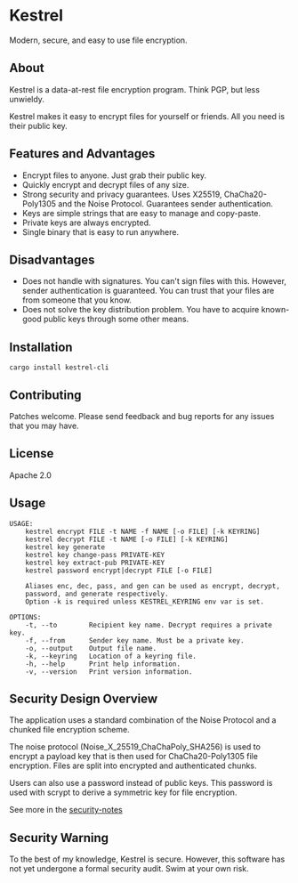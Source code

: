 # Kestrel

Modern, secure, and easy to use file encryption.

## About

Kestrel is a data-at-rest file encryption program. Think PGP, but less unwieldy.

Kestrel makes it easy to encrypt files for yourself or friends. All you need
is their public key.

## Features and Advantages

- Encrypt files to anyone. Just grab their public key.
- Quickly encrypt and decrypt files of any size.
- Strong security and privacy guarantees. Uses X25519, ChaCha20-Poly1305
  and the Noise Protocol. Guarantees sender authentication.
- Keys are simple strings that are easy to manage and copy-paste.
- Private keys are always encrypted.
- Single binary that is easy to run anywhere.

## Disadvantages

- Does not handle with signatures. You can't sign files with this.
  However, sender authentication is guaranteed. You can trust that your
  files are from someone that you know.
- Does not solve the key distribution problem. You have to acquire known-good
  public keys through some other means.

## Installation

```
cargo install kestrel-cli
```

## Contributing

Patches welcome. Please send feedback and bug reports for any issues that
you may have.

## License

Apache 2.0

## Usage

```
USAGE:
    kestrel encrypt FILE -t NAME -f NAME [-o FILE] [-k KEYRING]
    kestrel decrypt FILE -t NAME [-o FILE] [-k KEYRING]
    kestrel key generate
    kestrel key change-pass PRIVATE-KEY
    kestrel key extract-pub PRIVATE-KEY
    kestrel password encrypt|decrypt FILE [-o FILE]

    Aliases enc, dec, pass, and gen can be used as encrypt, decrypt,
    password, and generate respectively.
    Option -k is required unless KESTREL_KEYRING env var is set.

OPTIONS:
    -t, --to        Recipient key name. Decrypt requires a private key.
    -f, --from      Sender key name. Must be a private key.
    -o, --output    Output file name.
    -k, --keyring   Location of a keyring file.
    -h, --help      Print help information.
    -v, --version   Print version information.
```

## Security Design Overview

The application uses a standard combination of the Noise Protocol and a
chunked file encryption scheme.

The noise protocol (Noise_X_25519_ChaChaPoly_SHA256) is used to encrypt a
payload key that is then used for ChaCha20-Poly1305 file encryption. Files are
split into encrypted and authenticated chunks.

Users can also use a password instead of public keys. This password is used
with scrypt to derive a symmetric key for file encryption.

See more in the [security-notes](docs/security-notes.md)

## Security Warning

To the best of my knowledge, Kestrel is secure. However, this software has not yet undergone a formal security audit. Swim at your own risk.

